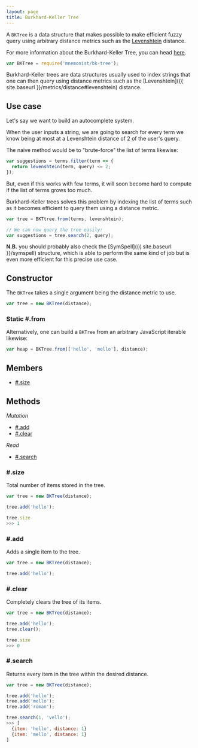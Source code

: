 ```yaml
---
layout: page
title: Burkhard-Keller Tree
---
```


A `BKTree` is a data structure that makes possible to make efficient fuzzy query using arbitrary distance metrics such as the [Levenshtein](https://en.wikipedia.org/wiki/Levenshtein_distance) distance.

For more information about the Burkhard-Keller Tree, you can head [here](https://en.wikipedia.org/wiki/BK-tree).

```js
var BKTree = require('mnemonist/bk-tree');
```

Burkhard-Keller trees are data structures usually used to index strings that one can then query using distance metrics such as the [Levenshtein]({{ site.baseurl }}/metrics/distance#levenshtein) distance.

## Use case

Let's say we want to build an autocomplete system.

When the user inputs a string, we are going to search for every term we know being at most at a Levenshtein distance of 2 of the user's query.

The naive method would be to "brute-force" the list of terms likewise:

```js
var suggestions = terms.filter(term => {
  return levenshtein(term, query) <= 2;
});
```

But, even if this works with few terms, it will soon become hard to compute if the list of terms grows too much.

Burkhard-Keller trees solves this problem by indexing the list of terms such as it becomes efficient to query them using a distance metric.

```js
var tree = BKTtree.from(terms, levenshtein);

// We can now query the tree easily:
var suggestions = tree.search(2, query);
```

**N.B.** you should probably also check the [SymSpell]({{ site.baseurl }}/symspell) structure, which is able to perform the same kind of job but is even more efficient for this precise use case.

## Constructor

The `BKTree` takes a single argument being the distance metric to use.

```js
var tree = new BKTree(distance);
```

### Static #.from

Alternatively, one can build a `BKTree` from an arbitrary JavaScript iterable likewise:

```js
var heap = BKTree.from(['hello', 'mello'], distance);
```

## Members

* [#.size](#size)

## Methods

*Mutation*

* [#.add](#add)
* [#.clear](#clear)

*Read*

* [#.search](#search)

### #.size

Total number of items stored in the tree.

```js
var tree = new BKTree(distance);

tree.add('hello');

tree.size
>>> 1
```

### #.add

Adds a single item to the tree.

```js
var tree = new BKTree(distance);

tree.add('hello');
```

### #.clear

Completely clears the tree of its items.

```js
var tree = new BKTree(distance);

tree.add('hello');
tree.clear();

tree.size
>>> 0
```

### #.search

Returns every item in the tree within the desired distance.

```js
var tree = new BKTree(distance);

tree.add('hello');
tree.add('mello');
tree.add('roman');

tree.search(1, 'vello');
>>> [
  {item: 'hello', distance: 1}
  {item: 'mello', distance: 1}
]
```

